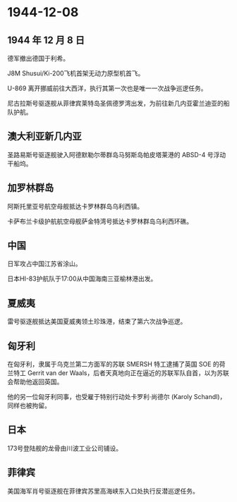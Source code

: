 # 1944-12-08

## 1944 年 12 月 8 日

德军撤出德国于利希。

J8M Shusui/Ki-200飞机首架无动力原型机首飞。

U-869 离开挪威前往大西洋，执行其第一次也是唯一一次战争巡逻任务。

尼古拉斯号驱逐舰从菲律宾莱特岛圣佩德罗湾出发，为前往新几内亚霍兰迪亚的船队护航。

## 澳大利亚新几内亚

圣路易斯号驱逐舰驶入阿德默勒尔蒂群岛马努斯岛帕皮塔莱港的 ABSD-4
号浮动干船坞。

## 加罗林群岛

阿斯托里亚号航空母舰抵达卡罗林群岛乌利西镇。

卡萨布兰卡级护航航空母舰萨金特湾号抵达卡罗林群岛乌利西环礁。

## 中国

日军攻占中国江苏省涂山。

日本HI-83护航队于17:00从中国海南三亚榆林港出发。

## 夏威夷

雷号驱逐舰抵达美国夏威夷领土珍珠港，结束了第六次战争巡逻。

## 匈牙利

在匈牙利，隶属于乌克兰第二方面军的苏联 SMERSH 特工逮捕了英国 SOE
的荷兰特工 Gerrit van der
Waals，后者天真地向正在逼近的苏联军队自首，以为苏联会帮助他返回英国。

他的另一位匈牙利同事，也受雇于特别行动处卡罗利·尚德尔 (Karoly
Schandl)，同样也被拘留。

## 日本

173号登陆舰的龙骨由川波工业公司铺设。

## 菲律宾

美国海军肖号驱逐舰在菲律宾苏里高海峡东入口处执行反潜巡逻任务。

